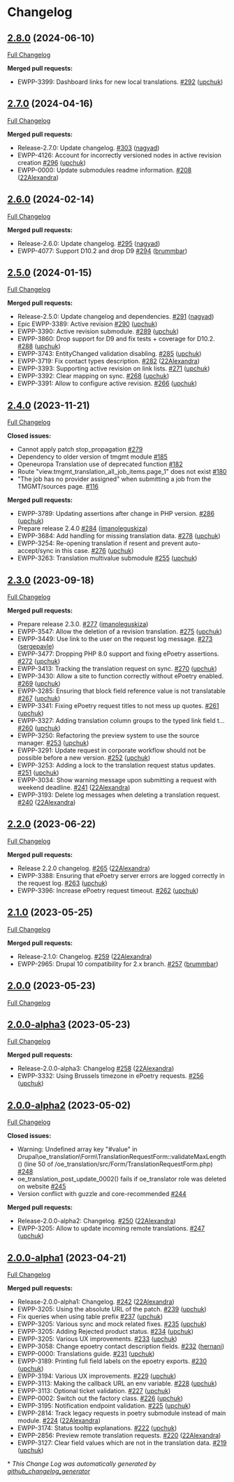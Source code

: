 # Changelog

## [2.8.0](https://github.com/openeuropa/oe_translation/tree/2.8.0) (2024-06-10)

[Full Changelog](https://github.com/openeuropa/oe_translation/compare/2.7.0...2.8.0)

**Merged pull requests:**

- EWPP-3399: Dashboard links for new local translations. [\#292](https://github.com/openeuropa/oe_translation/pull/292) ([upchuk](https://github.com/upchuk))

## [2.7.0](https://github.com/openeuropa/oe_translation/tree/2.7.0) (2024-04-16)

[Full Changelog](https://github.com/openeuropa/oe_translation/compare/2.6.0...2.7.0)

**Merged pull requests:**

- Release-2.7.0: Update changelog. [\#303](https://github.com/openeuropa/oe_translation/pull/303) ([nagyad](https://github.com/nagyad))
- EWPP-4126: Account for incorrectly versioned nodes in active revision creation [\#296](https://github.com/openeuropa/oe_translation/pull/296) ([upchuk](https://github.com/upchuk))
- EWPP-0000: Update submodules readme information. [\#208](https://github.com/openeuropa/oe_translation/pull/208) ([22Alexandra](https://github.com/22Alexandra))

## [2.6.0](https://github.com/openeuropa/oe_translation/tree/2.6.0) (2024-02-14)

[Full Changelog](https://github.com/openeuropa/oe_translation/compare/2.5.0...2.6.0)

**Merged pull requests:**

- Release-2.6.0: Update changelog. [\#295](https://github.com/openeuropa/oe_translation/pull/295) ([nagyad](https://github.com/nagyad))
- EWPP-4077: Support D10.2 and drop D9 [\#294](https://github.com/openeuropa/oe_translation/pull/294) ([brummbar](https://github.com/brummbar))

## [2.5.0](https://github.com/openeuropa/oe_translation/tree/2.5.0) (2024-01-15)

[Full Changelog](https://github.com/openeuropa/oe_translation/compare/2.4.0...2.5.0)

**Merged pull requests:**

- Release-2.5.0: Update changelog and dependencies. [\#291](https://github.com/openeuropa/oe_translation/pull/291) ([nagyad](https://github.com/nagyad))
- Epic EWPP-3389: Active revision [\#290](https://github.com/openeuropa/oe_translation/pull/290) ([upchuk](https://github.com/upchuk))
- EWPP-3390: Active revision submodule. [\#289](https://github.com/openeuropa/oe_translation/pull/289) ([upchuk](https://github.com/upchuk))
- EWPP-3860: Drop support for D9 and fix tests + coverage for D10.2. [\#288](https://github.com/openeuropa/oe_translation/pull/288) ([upchuk](https://github.com/upchuk))
- EWPP-3743: EntityChanged validation disabling. [\#285](https://github.com/openeuropa/oe_translation/pull/285) ([upchuk](https://github.com/upchuk))
- EWPP-3719: Fix contact types description. [\#282](https://github.com/openeuropa/oe_translation/pull/282) ([22Alexandra](https://github.com/22Alexandra))
- EWPP-3393: Supporting active revision on link lists. [\#271](https://github.com/openeuropa/oe_translation/pull/271) ([upchuk](https://github.com/upchuk))
- EWPP-3392: Clear mapping on sync. [\#268](https://github.com/openeuropa/oe_translation/pull/268) ([upchuk](https://github.com/upchuk))
- EWPP-3391: Allow to configure active revision. [\#266](https://github.com/openeuropa/oe_translation/pull/266) ([upchuk](https://github.com/upchuk))

## [2.4.0](https://github.com/openeuropa/oe_translation/tree/2.4.0) (2023-11-21)

[Full Changelog](https://github.com/openeuropa/oe_translation/compare/2.3.0...2.4.0)

**Closed issues:**

- Cannot apply patch stop\_propagation [\#279](https://github.com/openeuropa/oe_translation/issues/279)
- Dependency to older version of tmgmt module [\#185](https://github.com/openeuropa/oe_translation/issues/185)
- Openeuropa Translation use of deprecated function [\#182](https://github.com/openeuropa/oe_translation/issues/182)
- Route "view.tmgmt\_translation\_all\_job\_items.page\_1" does not exist [\#180](https://github.com/openeuropa/oe_translation/issues/180)
- "The job has no provider assigned" when submitting a job from the TMGMT/sources page. [\#116](https://github.com/openeuropa/oe_translation/issues/116)

**Merged pull requests:**

- EWPP-3789: Updating assertions after change in PHP version. [\#286](https://github.com/openeuropa/oe_translation/pull/286) ([upchuk](https://github.com/upchuk))
- Prepare release 2.4.0 [\#284](https://github.com/openeuropa/oe_translation/pull/284) ([imanoleguskiza](https://github.com/imanoleguskiza))
- EWPP-3684: Add handling for missing translation data. [\#278](https://github.com/openeuropa/oe_translation/pull/278) ([upchuk](https://github.com/upchuk))
- EWPP-3254: Re-opening translation if resent and prevent auto-accept/sync in this case. [\#276](https://github.com/openeuropa/oe_translation/pull/276) ([upchuk](https://github.com/upchuk))
- EWPP-3263: Translation multivalue submodule [\#255](https://github.com/openeuropa/oe_translation/pull/255) ([upchuk](https://github.com/upchuk))

## [2.3.0](https://github.com/openeuropa/oe_translation/tree/2.3.0) (2023-09-18)

[Full Changelog](https://github.com/openeuropa/oe_translation/compare/2.2.0...2.3.0)

**Merged pull requests:**

- Prepare release 2.3.0. [\#277](https://github.com/openeuropa/oe_translation/pull/277) ([imanoleguskiza](https://github.com/imanoleguskiza))
- EWPP-3547: Allow the deletion of a revision translation. [\#275](https://github.com/openeuropa/oe_translation/pull/275) ([upchuk](https://github.com/upchuk))
- EWPP-3449: Use link to the user on the request log message. [\#273](https://github.com/openeuropa/oe_translation/pull/273) ([sergepavle](https://github.com/sergepavle))
- EWPP-3477: Dropping PHP 8.0 support and fixing ePoetry assertions. [\#272](https://github.com/openeuropa/oe_translation/pull/272) ([upchuk](https://github.com/upchuk))
- EWPP-3413: Tracking the translation request on sync. [\#270](https://github.com/openeuropa/oe_translation/pull/270) ([upchuk](https://github.com/upchuk))
- EWPP-3430: Allow a site to function correctly without ePoetry enabled. [\#269](https://github.com/openeuropa/oe_translation/pull/269) ([upchuk](https://github.com/upchuk))
- EWPP-3285: Ensuring that block field reference value is not translatable [\#267](https://github.com/openeuropa/oe_translation/pull/267) ([upchuk](https://github.com/upchuk))
- EWPP-3341: Fixing ePoetry request titles to not mess up quotes. [\#261](https://github.com/openeuropa/oe_translation/pull/261) ([upchuk](https://github.com/upchuk))
- EWPP-3327: Adding translation column groups to the typed link field t… [\#260](https://github.com/openeuropa/oe_translation/pull/260) ([upchuk](https://github.com/upchuk))
- EWPP-3250: Refactoring the preview system to use the source manager. [\#253](https://github.com/openeuropa/oe_translation/pull/253) ([upchuk](https://github.com/upchuk))
- EWPP-3291: Update request in corporate workflow should not be possible before a new version. [\#252](https://github.com/openeuropa/oe_translation/pull/252) ([upchuk](https://github.com/upchuk))
- EWPP-3253: Adding a lock to the translation request status updates. [\#251](https://github.com/openeuropa/oe_translation/pull/251) ([upchuk](https://github.com/upchuk))
- EWPP-3034: Show warning message upon submitting a request with weekend deadline. [\#241](https://github.com/openeuropa/oe_translation/pull/241) ([22Alexandra](https://github.com/22Alexandra))
- EWPP-3193: Delete log messages when deleting a translation request. [\#240](https://github.com/openeuropa/oe_translation/pull/240) ([22Alexandra](https://github.com/22Alexandra))

## [2.2.0](https://github.com/openeuropa/oe_translation/tree/2.2.0) (2023-06-22)

[Full Changelog](https://github.com/openeuropa/oe_translation/compare/2.1.0...2.2.0)

**Merged pull requests:**

- Release 2.2.0 changelog. [\#265](https://github.com/openeuropa/oe_translation/pull/265) ([22Alexandra](https://github.com/22Alexandra))
- EWPP-3388: Ensuring that ePoetry server errors are logged correctly in the request log. [\#263](https://github.com/openeuropa/oe_translation/pull/263) ([upchuk](https://github.com/upchuk))
- EWPP-3396: Increase ePoetry request timeout. [\#262](https://github.com/openeuropa/oe_translation/pull/262) ([upchuk](https://github.com/upchuk))

## [2.1.0](https://github.com/openeuropa/oe_translation/tree/2.1.0) (2023-05-25)

[Full Changelog](https://github.com/openeuropa/oe_translation/compare/2.0.0-alpha3...2.1.0)

**Merged pull requests:**

- Release-2.1.0: Changelog. [\#259](https://github.com/openeuropa/oe_translation/pull/259) ([22Alexandra](https://github.com/22Alexandra))
- EWPP-2965: Drupal 10 compatibility for 2.x branch. [\#257](https://github.com/openeuropa/oe_translation/pull/257) ([brummbar](https://github.com/brummbar))

## [2.0.0](https://github.com/openeuropa/oe_translation/tree/2.0.0) (2023-05-23)
[Full Changelog](https://github.com/openeuropa/oe_translation/compare/2.0.0-alpha3...2.0.0)

## [2.0.0-alpha3](https://github.com/openeuropa/oe_translation/tree/2.0.0-alpha3) (2023-05-23)
[Full Changelog](https://github.com/openeuropa/oe_translation/compare/2.0.0-alpha2...2.0.0-alpha3)

**Merged pull requests:**

- Release-2.0.0-alpha3: Changelog [\#258](https://github.com/openeuropa/oe_translation/pull/258) ([22Alexandra](https://github.com/22Alexandra))
- EWPP-3332: Using Brussels timezone in ePoetry requests. [\#256](https://github.com/openeuropa/oe_translation/pull/256) ([upchuk](https://github.com/upchuk))

## [2.0.0-alpha2](https://github.com/openeuropa/oe_translation/tree/2.0.0-alpha2) (2023-05-02)

[Full Changelog](https://github.com/openeuropa/oe_translation/compare/2.0.0-alpha1...2.0.0-alpha2)

**Closed issues:**

- Warning: Undefined array key "\#value" in Drupal\oe\_translation\Form\TranslationRequestForm::validateMaxLength\(\) \(line 50 of /oe\_translation/src/Form/TranslationRequestForm.php\) [\#248](https://github.com/openeuropa/oe_translation/issues/248)
- oe\_translation\_post\_update\_0002\(\) fails if oe\_translator role was deleted on website [\#245](https://github.com/openeuropa/oe_translation/issues/245)
- Version conflict with guzzle and core-recommended [\#244](https://github.com/openeuropa/oe_translation/issues/244)

**Merged pull requests:**

- Release-2.0.0-alpha2: Changelog. [\#250](https://github.com/openeuropa/oe_translation/pull/250) ([22Alexandra](https://github.com/22Alexandra))
- EWPP-3205: Allow to update incoming remote translations. [\#247](https://github.com/openeuropa/oe_translation/pull/247) ([upchuk](https://github.com/upchuk))

## [2.0.0-alpha1](https://github.com/openeuropa/oe_translation/tree/2.0.0-alpha1) (2023-04-21)

[Full Changelog](https://github.com/openeuropa/oe_translation/compare/0.20.0...2.0.0-alpha1)

**Merged pull requests:**

- Release-2.0.0-alpha1: Changelog. [\#242](https://github.com/openeuropa/oe_translation/pull/242) ([22Alexandra](https://github.com/22Alexandra))
- EWPP-3205: Using the absolute URL of the patch. [\#239](https://github.com/openeuropa/oe_translation/pull/239) ([upchuk](https://github.com/upchuk))
- Fix queries when using table prefix [\#237](https://github.com/openeuropa/oe_translation/pull/237) ([upchuk](https://github.com/upchuk))
- EWPP-3205: Various sync and mock related fixes. [\#235](https://github.com/openeuropa/oe_translation/pull/235) ([upchuk](https://github.com/upchuk))
- EWPP-3205: Adding Rejected product status. [\#234](https://github.com/openeuropa/oe_translation/pull/234) ([upchuk](https://github.com/upchuk))
- EWPP-3205: Various UX improvements. [\#233](https://github.com/openeuropa/oe_translation/pull/233) ([upchuk](https://github.com/upchuk))
- EWPP-3058: Change epoetry contact description fields. [\#232](https://github.com/openeuropa/oe_translation/pull/232) ([hernani](https://github.com/hernani))
- EWPP-0000: Translations guide. [\#231](https://github.com/openeuropa/oe_translation/pull/231) ([upchuk](https://github.com/upchuk))
- EWPP-3189: Printing full field labels on the epoetry exports. [\#230](https://github.com/openeuropa/oe_translation/pull/230) ([upchuk](https://github.com/upchuk))
- EWPP-3194: Various UX improvements. [\#229](https://github.com/openeuropa/oe_translation/pull/229) ([upchuk](https://github.com/upchuk))
- EWPP-3113: Making the callback URL an env variable. [\#228](https://github.com/openeuropa/oe_translation/pull/228) ([upchuk](https://github.com/upchuk))
- EWPP-3113: Optional ticket validation. [\#227](https://github.com/openeuropa/oe_translation/pull/227) ([upchuk](https://github.com/upchuk))
- EWPP-0002: Switch out the factory class. [\#226](https://github.com/openeuropa/oe_translation/pull/226) ([upchuk](https://github.com/upchuk))
- EWPP-3195: Notification endpoint validation. [\#225](https://github.com/openeuropa/oe_translation/pull/225) ([upchuk](https://github.com/upchuk))
- EWPP-2814: Track legacy requests in poetry submodule instead of main module. [\#224](https://github.com/openeuropa/oe_translation/pull/224) ([22Alexandra](https://github.com/22Alexandra))
- EWPP-3174: Status tooltip explanations. [\#222](https://github.com/openeuropa/oe_translation/pull/222) ([upchuk](https://github.com/upchuk))
- EWPP-2856: Preview remote translation requests. [\#220](https://github.com/openeuropa/oe_translation/pull/220) ([22Alexandra](https://github.com/22Alexandra))
- EWPP-3127: Clear field values which are not in the translation data. [\#219](https://github.com/openeuropa/oe_translation/pull/219) ([upchuk](https://github.com/upchuk))



\* *This Change Log was automatically generated by [github_changelog_generator](https://github.com/skywinder/Github-Changelog-Generator)*

